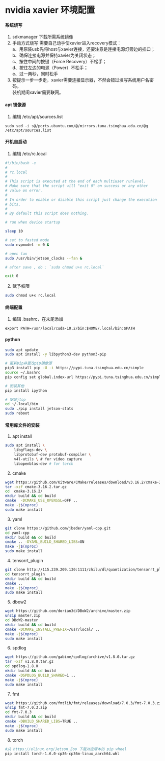 # nvidia xavier 环境配置

#### 系统烧写
1. sdkmanager 下载所需系统镜像
2. 手动方式烧写
    需要自己动手使xavier进入recovery模式：  
    a、用原装usb先将host与xavier连接，还要注意是连接电源灯旁边的插口；  
    b、确保连接电源并保持xavier为关闭状态；  
    c、按住中间的按键（Force Recovery）不松手；  
    d、按住左边的电源（Power）不松手；  
    e、过一两秒，同时松手  
3. 按提示一步一步走，xavier需要连接显示器，不然会错过填写系统用户名密码。  
   装机期间xavier需要联网。

#### apt 镜像源

1. 编辑 /etc/apt/sources.list

```
sudo sed -i s@/ports.ubuntu.com/@/mirrors.tuna.tsinghua.edu.cn/@g /etc/apt/sources.list
```

#### 开机自启动
1. 编辑 /etc/rc.local

```bash
#!/bin/bash -e
#
# rc.local
#
# This script is executed at the end of each multiuser runlevel.
# Make sure that the script will "exit 0" on success or any other
# value on error.
#
# In order to enable or disable this script just change the execution
# bits.
#
# By default this script does nothing.

# run when device startup

sleep 10

# set to fasted mode
sudo nvpmodel -m 0 &

# open fan
sudo /usr/bin/jetson_clocks --fan &

# after save , do : `sudo chmod u+x rc.local`

exit 0

```

2. 赋予权限

```bash
sudo chmod u+x rc.local
```


#### 终端配置
1. 编辑 .bashrc，在末尾添加

```
export PATH=/usr/local/cuda-10.2/bin:$HOME/.local/bin:$PATH
```

#### python
```bash
sudo apt update
sudo apt install -y libpython3-dev python3-pip

# 更新pip并更改pip镜像源
pip3 install pip -U -i https://pypi.tuna.tsinghua.edu.cn/simple
source ~/.bashrc
pip config set global.index-url https://pypi.tuna.tsinghua.edu.cn/simple

# 安装其他
pip install ipython

# 安装jtop
cd ~/.local/bin
sudo ./pip install jetson-stats
sudo reboot
```

#### 常用库文件的安装
1. apt install

```bash
sudo apt install \
    libgflags-dev \
    libprotobuf-dev protobuf-compiler \
    v4l-utils \ # for video capture
    libopenblas-dev # for torch

```

2. cmake

```bash
wget https://github.com/Kitware/CMake/releases/download/v3.16.2/cmake-3.16.2.tar.gz
tar -xzf cmake-3.16.2.tar.gz
cd  cmake-3.16.2/
mkdir build && cd build
cmake  -DCMAKE_USE_OPENSSL=OFF ..
make -j$(nproc)
sudo make install
```

3. yaml

```bash
git clone https://github.com/jbeder/yaml-cpp.git
cd yaml-cpp
mkdir build && cd build
cmake .. -DYAML_BUILD_SHARED_LIBS=ON
make -j$(nproc)
sudo make install
```

4. tensorrt_plugin

```bash
git clone http://115.239.209.130:1111/zhilu/dl/quantization/tensorrt_plugin.git
cd tensorrt_plugin
mkdir build && cd build
cmake ..
make -j$(nproc)
sudo make install
```

5. dbow2

```bash
wget https://github.com/dorian3d/DBoW2/archive/master.zip
unzip master.zip
cd DBoW2-master
mkdir build && cd build
cmake -DCMAKE_INSTALL_PREFIX=/usr/local/ ..
make -j$(nproc)
sudo make install
```

6. spdlog

```bash
wget https://github.com/gabime/spdlog/archive/v1.8.0.tar.gz
tar -xzf v1.8.0.tar.gz
cd spdlog-1.8.0
mkdir build && cd build
cmake -DSPDLOG_BUILD_SHARED=1 ..
make -j$(nproc)
sudo make install
```

7. fmt

```bash
wget https://github.com/fmtlib/fmt/releases/download/7.0.3/fmt-7.0.3.zip
unzip fmt-7.0.3.zip
cd fmt-7.0.3
mkdir build && cd build
cmake -DBUILD_SHARED_LIBS=TRUE ..
make -j$(nproc)
sudo make install
```

8. torch

```bash
#从 https://elinux.org/Jetson_Zoo 下载对应版本的 pip wheel
pip install torch-1.6.0-cp36-cp36m-linux_aarch64.whl
```
